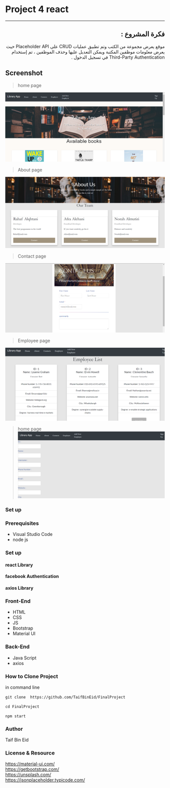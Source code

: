 #  Project 4 react 
<div dir="rtl">
<hr>

## فكرة المشروع :
موقع يعرض مجموعة من الكتب وتم تطبيق عمليات CRUD 
 على Placeholder API حيث يعرض معلومات موظفين المكتبة ويمكن التعديل عليها وحذف الموظفين ، تم إستخدام Third-Party Authentication في تسجيل الدخول .
</div>

## Screenshot
>home page 

![alt text](./screenshots/homepage.png)
>About page 

![alt text](./screenshots/about.png)
>Contact page 

![alt text](./screenshots/contact.png)
>Employee page 

![alt text](./screenshots/emlist.png)

>home page 
![alt text](./screenshots/addnewemployee.png)


### Set up  
### Prerequisites
- Visual Studio Code 
- node js 
### Set up  
 #### react Library 
 #### facebook Authentication
 #### axios Library
 

### Front-End  
 - HTML
 - CSS
 - JS
 - Bootstrap 
 - Material UI
### Back-End 
 - Java Script
 - axios
 
 

 ### How to Clone Project 
 in command line 

```
git clone  https://github.com/TaifBinEid/FinalProject
```
```
cd FinalProject
```
```
npm start
```
### Author
Taif Bin Eid
### License & Resource
https://material-ui.com/ <br>
https://getbootstrap.com/ <br>
https://unsplash.com/ <br>
https://jsonplaceholder.typicode.com/
</div>


